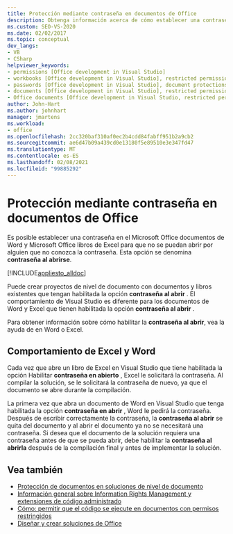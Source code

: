 ```yaml
---
title: Protección mediante contraseña en documentos de Office
description: Obtenga información acerca de cómo establecer una contraseña en los libros de Excel y los documentos de Microsoft Word para que los usuarios no autorizados no puedan abrirla.
ms.custom: SEO-VS-2020
ms.date: 02/02/2017
ms.topic: conceptual
dev_langs:
- VB
- CSharp
helpviewer_keywords:
- permissions [Office development in Visual Studio]
- workbooks [Office development in Visual Studio], restricted permissions
- passwords [Office development in Visual Studio], document protections
- documents [Office development in Visual Studio], restricted permissions
- Office documents [Office development in Visual Studio, restricted permissions
author: John-Hart
ms.author: johnhart
manager: jmartens
ms.workload:
- office
ms.openlocfilehash: 2cc320baf310af0ec2b4cdd84fabff951b2a9cb2
ms.sourcegitcommit: ae6d47b09a439cd0e13180f5e89510e3e347fd47
ms.translationtype: MT
ms.contentlocale: es-ES
ms.lasthandoff: 02/08/2021
ms.locfileid: "99885292"
---
```

# <a name="password-protection-on-office-documents"></a>Protección mediante contraseña en documentos de Office
  Es posible establecer una contraseña en el Microsoft Office documentos de Word y Microsoft Office libros de Excel para que no se puedan abrir por alguien que no conozca la contraseña. Esta opción se denomina **contraseña al abrirse**.

 [!INCLUDE[appliesto_alldoc](../vsto/includes/appliesto-alldoc-md.md)]

 Puede crear proyectos de nivel de documento con documentos y libros existentes que tengan habilitada la opción **contraseña al abrir** . El comportamiento de Visual Studio es diferente para los documentos de Word y Excel que tienen habilitada la opción **contraseña al abrir** .

 Para obtener información sobre cómo habilitar la **contraseña al abrir**, vea la ayuda de en Word o Excel.

## <a name="behavior-of-excel-and-word"></a>Comportamiento de Excel y Word
 Cada vez que abre un libro de Excel en Visual Studio que tiene habilitada la opción Habilitar **contraseña en abierto** , Excel le solicitará la contraseña. Al compilar la solución, se le solicitará la contraseña de nuevo, ya que el documento se abre durante la compilación.

 La primera vez que abra un documento de Word en Visual Studio que tenga habilitada la opción **contraseña en abrir** , Word le pedirá la contraseña. Después de escribir correctamente la contraseña, la **contraseña al abrir** se quita del documento y al abrir el documento ya no se necesitará una contraseña. Si desea que el documento de la solución requiera una contraseña antes de que se pueda abrir, debe habilitar la **contraseña al abrirla** después de la compilación final y antes de implementar la solución.

## <a name="see-also"></a>Vea también
- [Protección de documentos en soluciones de nivel de documento](../vsto/document-protection-in-document-level-solutions.md)
- [Información general sobre Information Rights Management y extensiones de código administrado](../vsto/information-rights-management-and-managed-code-extensions-overview.md)
- [Cómo: permitir que el código se ejecute en documentos con permisos restringidos](../vsto/how-to-permit-code-to-run-behind-documents-with-restricted-permissions.md)
- [Diseñar y crear soluciones de Office](../vsto/designing-and-creating-office-solutions.md)
